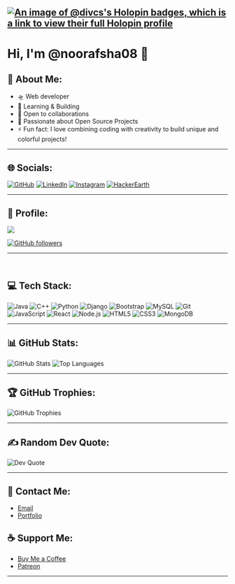 <br>

## [![An image of @divcs's Holopin badges, which is a link to view their full Holopin profile](https://holopin.me/noorafsha08)](https://holopin.io/@noorafsha08)

# Hi, I'm @noorafsha08 👋


## 💫 About Me:
- 🛸 Web developer  
- 💬 Learning & Building  
- 🤝 Open to collaborations  
- 📂 Passionate about Open Source Projects  
- ⚡ Fun fact: I love combining coding with creativity to build unique and colorful projects!

---

## 🌐 Socials:
[![GitHub](https://img.shields.io/badge/GitHub-181717?style=flat-square&logo=github&logoColor=white)](https://github.com/noorafsha08)
[![LinkedIn](https://img.shields.io/badge/-LinkedIn-blue?logo=LinkedIn&logoColor=white)](https://www.linkedin.com/in/noor-afsha-06612a216/) 
[![Instagram](https://img.shields.io/badge/-Instagram-pink?logo=Instagram&logoColor=white)](https://instagram.com/n00r_2110/profilecard/?igsh=NW1vcmF6YjZnYTRh)
[![HackerEarth](https://img.shields.io/badge/HackerEarth-000000?style=for-the-badge&logo=codepen&logoColor=white)](https://www.hackerearth.com/@afshanoor0812/)


---
## 🙋 Profile:

<p align="left">
  
[![](https://visitcount.itsvg.in/api?id=noorafsha08&icon=0&color=11)](https://visitcount.itsvg.in)


  <a href="https://github.com/noorafsha08?tab=followers">
    <img alt="GitHub followers" src="https://img.shields.io/github/followers/divcs?color=yellow&logo=github">
  </a>
</p>

---

<br>

## 💻 Tech Stack:
![Java](https://img.shields.io/badge/Java-007396?style=flat-square&logo=java&logoColor=white)
![C++](https://img.shields.io/badge/C++-00599C?style=flat-square&logo=c%2B%2B&logoColor=white)
![Python](https://img.shields.io/badge/Python-3776AB?style=flat-square&logo=python&logoColor=white)
![Django](https://img.shields.io/badge/Django-092E20?style=flat-square&logo=django&logoColor=white)
![Bootstrap](https://img.shields.io/badge/Bootstrap-563D7C?style=flat-square&logo=bootstrap&logoColor=white)
![MySQL](https://img.shields.io/badge/MySQL-4479A1?style=flat-square&logo=mysql&logoColor=white)
![Git](https://img.shields.io/badge/Git-F05032?style=flat-square&logo=git&logoColor=white)
![JavaScript](https://img.shields.io/badge/JavaScript-F7DF1E?style=flat-square&logo=javascript&logoColor=black)
![React](https://img.shields.io/badge/React-61DAFB?style=flat-square&logo=react&logoColor=black)
![Node.js](https://img.shields.io/badge/Node.js-339933?style=flat-square&logo=node.js&logoColor=white)
![HTML5](https://img.shields.io/badge/HTML5-E34F26?style=flat-square&logo=html5&logoColor=white)
![CSS3](https://img.shields.io/badge/CSS3-1572B6?style=flat-square&logo=css3&logoColor=white)
![MongoDB](https://img.shields.io/badge/MongoDB-4EA94B?style=flat-square&logo=mongodb&logoColor=white)

---

## 📊 GitHub Stats:
![GitHub Stats](https://github-readme-stats.vercel.app/api?username=noorafsha08&show_icons=true&theme=radical)
![Top Languages](https://github-readme-stats.vercel.app/api/top-langs/?username=noorafsha08&layout=compact&theme=radical)

---

## 🏆 GitHub Trophies:
![GitHub Trophies](https://github-profile-trophy.vercel.app/?username=noorafsha08&theme=radical)

---

## ✍️ Random Dev Quote:
![Dev Quote](https://quotes-github-readme.vercel.app/api?type=horizontal&theme=radical)

---

## 📧 Contact Me:
- [Email](mailto:afshanoor0812@gmail.com)
- [Portfolio](https://noorafsha08.netlify.app/)

## ☕ Support Me:
- [Buy Me a Coffee](https://www.buymeacoffee.com/yourprofile)
- [Patreon](https://www.patreon.com/yourprofile)

---



